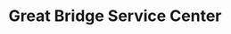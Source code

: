 ---
title: "Great Bridge Service Center"
url: /chesapeake/great-bridge-service-center/
shop: Autowerkstatt
---